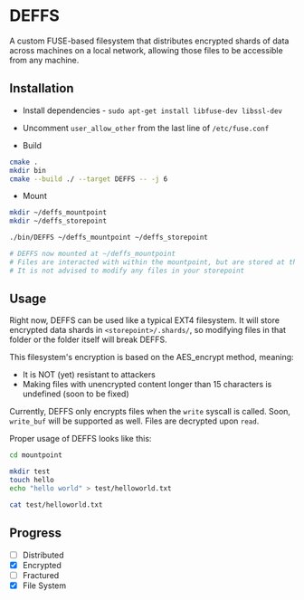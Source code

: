 # DEFFS
A custom FUSE-based filesystem that distributes encrypted shards of data across
machines on a local network, allowing those files to be accessible from any
machine.

## Installation
- Install dependencies - `sudo apt-get install libfuse-dev libssl-dev`

- Uncomment `user_allow_other` from the last line of `/etc/fuse.conf`

- Build

```bash
cmake .
mkdir bin
cmake --build ./ --target DEFFS -- -j 6
```

- Mount

```bash
mkdir ~/deffs_mountpoint
mkdir ~/deffs_storepoint

./bin/DEFFS ~/deffs_mountpoint ~/deffs_storepoint

# DEFFS now mounted at ~/deffs_mountpoint
# Files are interacted with within the mountpoint, but are stored at the storepoint
# It is not advised to modify any files in your storepoint
```

## Usage
Right now, DEFFS can be used like a typical EXT4 filesystem. It will store
encrypted data shards in `<storepoint>/.shards/`, so modifying files in that
folder or the folder itself will break DEFFS.

This filesystem's encryption is based on the AES_encrypt method, meaning:
- It is NOT (yet) resistant to attackers
- Making files with unencrypted content longer than 15 characters is undefined (soon to be fixed)

Currently, DEFFS only encrypts files when the `write` syscall is called. Soon,
`write_buf` will be supported as well. Files are decrypted upon `read`.

Proper usage of DEFFS looks like this:

```bash
cd mountpoint

mkdir test
touch hello
echo "hello world" > test/helloworld.txt

cat test/helloworld.txt
```

## Progress
- [ ] Distributed
- [x] Encrypted
- [ ] Fractured
- [x] File System
